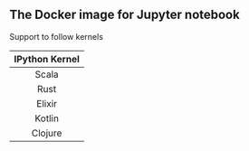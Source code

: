 The Docker image for Jupyter notebook
---------------------

Support to follow kernels

| IPython Kernel |
|:--------------:|
| Scala          |
| Rust           |
| Elixir         |
| Kotlin         |
| Clojure        |


